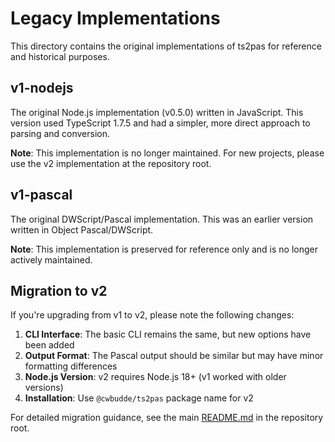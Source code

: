 # Legacy Implementations

This directory contains the original implementations of ts2pas for reference and historical purposes.

## v1-nodejs

The original Node.js implementation (v0.5.0) written in JavaScript. This version used TypeScript 1.7.5 and had a simpler, more direct approach to parsing and conversion.

**Note**: This implementation is no longer maintained. For new projects, please use the v2 implementation at the repository root.

## v1-pascal

The original DWScript/Pascal implementation. This was an earlier version written in Object Pascal/DWScript.

**Note**: This implementation is preserved for reference only and is no longer actively maintained.

## Migration to v2

If you're upgrading from v1 to v2, please note the following changes:

1. **CLI Interface**: The basic CLI remains the same, but new options have been added
2. **Output Format**: The Pascal output should be similar but may have minor formatting differences
3. **Node.js Version**: v2 requires Node.js 18+ (v1 worked with older versions)
4. **Installation**: Use `@cwbudde/ts2pas` package name for v2

For detailed migration guidance, see the main [README.md](../README.md) in the repository root.
